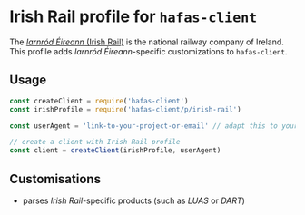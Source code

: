 # Irish Rail profile for `hafas-client`

The [*Iarnród Éireann* (Irish Rail)](https://en.wikipedia.org/wiki/Iarnród_Éireann) is the national railway company of Ireland. This profile adds *Iarnród Éireann*-specific customizations to `hafas-client`.

## Usage

```js
const createClient = require('hafas-client')
const irishProfile = require('hafas-client/p/irish-rail')

const userAgent = 'link-to-your-project-or-email' // adapt this to your project!

// create a client with Irish Rail profile
const client = createClient(irishProfile, userAgent)
```


## Customisations

- parses *Irish Rail*-specific products (such as *LUAS* or *DART*)
